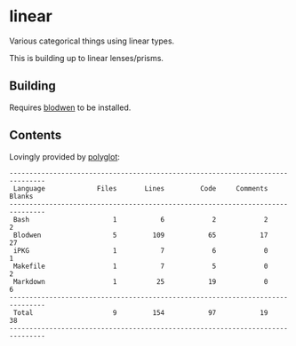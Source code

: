 # linear

Various categorical things using linear types.

This is building up to linear lenses/prisms.

## Building

Requires [blodwen](https://github.com/edwinb/Blodwen) to be installed.

## Contents

Lovingly provided by [polyglot](https://github.com/vmchale/polyglot):

```
-------------------------------------------------------------------------------
 Language             Files       Lines         Code     Comments       Blanks
-------------------------------------------------------------------------------
 Bash                     1           6            2            2            2
 Blodwen                  5         109           65           17           27
 iPKG                     1           7            6            0            1
 Makefile                 1           7            5            0            2
 Markdown                 1          25           19            0            6
-------------------------------------------------------------------------------
 Total                    9         154           97           19           38
-------------------------------------------------------------------------------
```
